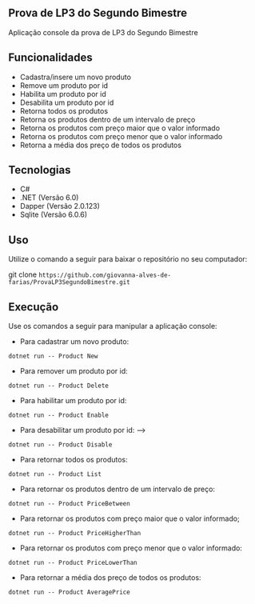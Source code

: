 ## Prova de LP3 do Segundo Bimestre

Aplicação console da prova de LP3 do Segundo Bimestre

## Funcionalidades 

- Cadastra/insere um novo produto
- Remove um produto por id
- Habilita um produto por id
- Desabilita um produto por id
- Retorna todos os produtos
- Retorna os produtos dentro de um intervalo de preço
- Retorna os produtos com preço maior que o valor informado
- Retorna os produtos com preço menor que o valor informado
- Retorna a média dos preço de todos os produtos

## Tecnologias

- C#
- .NET (Versão 6.0)
- Dapper (Versão 2.0.123)
- Sqlite (Versão 6.0.6)

## Uso

Utilize o comando a seguir para baixar o repositório no seu computador:

git clone `https://github.com/giovanna-alves-de-farias/ProvaLP3SegundoBimestre.git`

## Execução 

Use os comandos a seguir para manipular a aplicação console:

- Para cadastrar um novo produto:

`dotnet run -- Product New`

- Para remover um produto por id:

`dotnet run -- Product Delete`

- Para habilitar um produto por id:

`dotnet run -- Product Enable`

- Para desabilitar um produto por id: -->

`dotnet run -- Product Disable`

- Para retornar todos os produtos:

`dotnet run -- Product List`

- Para retornar os produtos dentro de um intervalo de preço:

`dotnet run -- Product PriceBetween`

- Para retornar os produtos com preço maior que o valor informado;

`dotnet run -- Product PriceHigherThan`

- Para retornar os produtos com preço menor que o valor informado:

`dotnet run -- Product PriceLowerThan`

- Para retornar a média dos preço de todos os produtos:

`dotnet run -- Product AveragePrice`